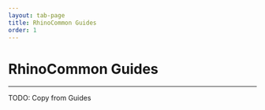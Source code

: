 ```yaml
---
layout: tab-page
title: RhinoCommon Guides
order: 1
---
```


# RhinoCommon Guides
---

TODO: Copy from Guides

